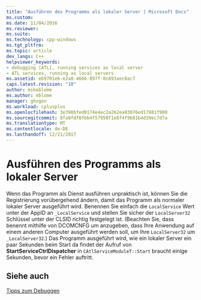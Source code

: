 ```yaml
---
title: "Ausführen des Programms als lokaler Server | Microsoft Docs"
ms.custom: 
ms.date: 11/04/2016
ms.reviewer: 
ms.suite: 
ms.technology: cpp-windows
ms.tgt_pltfrm: 
ms.topic: article
dev_langs: C++
helpviewer_keywords:
- debugging [ATL], running services as local server
- ATL services, running as local servers
ms.assetid: eb9701e6-e2a8-4666-897f-0c893aec8ac7
caps.latest.revision: "10"
author: mikeblome
ms.author: mblome
manager: ghogen
ms.workload: cplusplus
ms.openlocfilehash: 3e398bfed0174e4ec2a262ea03076ed17881f900
ms.sourcegitcommit: 8fa8fdf0fbb4f57950f1e8f4f9b81b4d39ec7d7a
ms.translationtype: MT
ms.contentlocale: de-DE
ms.lasthandoff: 12/21/2017
---
```

# <a name="running-the-program-as-a-local-server"></a>Ausführen des Programms als lokaler Server
Wenn das Programm als Dienst ausführen unpraktisch ist, können Sie die Registrierung vorübergehend ändern, damit das Programm als normaler lokaler Server ausgeführt wird. Benennen Sie einfach die `LocalService` Wert unter der AppID an `_LocalService` und stellen Sie sicher der `LocalServer32` Schlüssel unter der CLSID richtig festgelegt ist. (Beachten Sie, dass benennt mithilfe von DCOMCNFG um anzugeben, dass Ihre Anwendung auf einem anderen Computer ausgeführt werden soll, um Ihre `LocalServer32` um `_LocalServer32`.) Das Programm ausgeführt wird, wie ein lokaler Server ein paar Sekunden beim Start da findet der Aufruf von **StartServiceCtrlDispatcher** in `CAtlServiceModuleT::Start` braucht einige Sekunden, bevor ein Fehler auftritt.  
  
## <a name="see-also"></a>Siehe auch  
 [Tipps zum Debuggen](../atl/debugging-tips.md)

